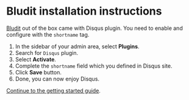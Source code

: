 # Bludit installation instructions

[Bludit](https://www.bludit.com) out of the box came with Disqus plugin. You need to enable and configure with the `shortname` tag.

1. In the sidebar of your admin area, select **Plugins**.
2. Search for `Disqus` plugin.
3. Select **Activate**.
4. Complete the `shortname` field which you defined in Disqus site.
5. Click **Save** button.
6. Done, you can now enjoy Disqus.

[Continue to the getting started guide](https://help.disqus.com/community-tips#getting-started-with-disqus).